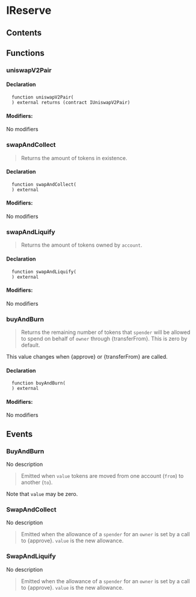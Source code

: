 # IReserve





## Contents
<!-- START doctoc -->
<!-- END doctoc -->




## Functions

### uniswapV2Pair


#### Declaration
```solidity
  function uniswapV2Pair(
  ) external returns (contract IUniswapV2Pair)
```

#### Modifiers:
No modifiers



### swapAndCollect
> Returns the amount of tokens in existence.

#### Declaration
```solidity
  function swapAndCollect(
  ) external
```

#### Modifiers:
No modifiers



### swapAndLiquify
> Returns the amount of tokens owned by `account`.

#### Declaration
```solidity
  function swapAndLiquify(
  ) external
```

#### Modifiers:
No modifiers



### buyAndBurn
> Returns the remaining number of tokens that `spender` will be
allowed to spend on behalf of `owner` through {transferFrom}. This is
zero by default.

This value changes when {approve} or {transferFrom} are called.

#### Declaration
```solidity
  function buyAndBurn(
  ) external
```

#### Modifiers:
No modifiers





## Events

### BuyAndBurn
No description
> Emitted when `value` tokens are moved from one account (`from`) to
another (`to`).

Note that `value` may be zero.



### SwapAndCollect
No description
> Emitted when the allowance of a `spender` for an `owner` is set by
a call to {approve}. `value` is the new allowance.



### SwapAndLiquify
No description
> Emitted when the allowance of a `spender` for an `owner` is set by
a call to {approve}. `value` is the new allowance.



